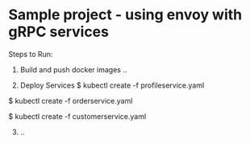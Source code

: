 # Sample project - using envoy with gRPC services

Steps to Run:

1. Build and push docker images
..

2. Deploy Services
$ kubectl create -f profileservice.yaml

$ kubectl create -f orderservice.yaml

$ kubectl create -f customerservice.yaml

3. ..


